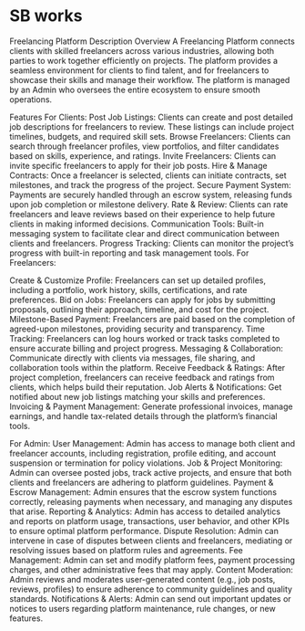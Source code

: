 # SB works
Freelancing Platform Description
Overview
A Freelancing Platform connects clients with skilled freelancers across various industries, allowing both parties to work together efficiently on projects. The platform provides a seamless environment for clients to find talent, and for freelancers to showcase their skills and manage their workflow. The platform is managed by an Admin who oversees the entire ecosystem to ensure smooth operations.

Features
For Clients:
Post Job Listings: Clients can create and post detailed job descriptions for freelancers to review. These listings can include project timelines, budgets, and required skill sets.
Browse Freelancers: Clients can search through freelancer profiles, view portfolios, and filter candidates based on skills, experience, and ratings.
Invite Freelancers: Clients can invite specific freelancers to apply for their job posts.
Hire & Manage Contracts: Once a freelancer is selected, clients can initiate contracts, set milestones, and track the progress of the project.
Secure Payment System: Payments are securely handled through an escrow system, releasing funds upon job completion or milestone delivery.
Rate & Review: Clients can rate freelancers and leave reviews based on their experience to help future clients in making informed decisions.
Communication Tools: Built-in messaging system to facilitate clear and direct communication between clients and freelancers.
Progress Tracking: Clients can monitor the project’s progress with built-in reporting and task management tools.
For Freelancers:


Create & Customize Profile: Freelancers can set up detailed profiles, including a portfolio, work history, skills, certifications, and rate preferences.
Bid on Jobs: Freelancers can apply for jobs by submitting proposals, outlining their approach, timeline, and cost for the project.
Milestone-Based Payment: Freelancers are paid based on the completion of agreed-upon milestones, providing security and transparency.
Time Tracking: Freelancers can log hours worked or track tasks completed to ensure accurate billing and project progress.
Messaging & Collaboration: Communicate directly with clients via messages, file sharing, and collaboration tools within the platform.
Receive Feedback & Ratings: After project completion, freelancers can receive feedback and ratings from clients, which helps build their reputation.
Job Alerts & Notifications: Get notified about new job listings matching your skills and preferences.
Invoicing & Payment Management: Generate professional invoices, manage earnings, and handle tax-related details through the platform’s financial tools.


For Admin:
User Management: Admin has access to manage both client and freelancer accounts, including registration, profile editing, and account suspension or termination for policy violations.
Job & Project Monitoring: Admin can oversee posted jobs, track active projects, and ensure that both clients and freelancers are adhering to platform guidelines.
Payment & Escrow Management: Admin ensures that the escrow system functions correctly, releasing payments when necessary, and managing any disputes that arise.
Reporting & Analytics: Admin has access to detailed analytics and reports on platform usage, transactions, user behavior, and other KPIs to ensure optimal platform performance.
Dispute Resolution: Admin can intervene in case of disputes between clients and freelancers, mediating or resolving issues based on platform rules and agreements.
Fee Management: Admin can set and modify platform fees, payment processing charges, and other administrative fees that may apply.
Content Moderation: Admin reviews and moderates user-generated content (e.g., job posts, reviews, profiles) to ensure adherence to community guidelines and quality standards.
Notifications & Alerts: Admin can send out important updates or notices to users regarding platform maintenance, rule changes, or new features.

 
